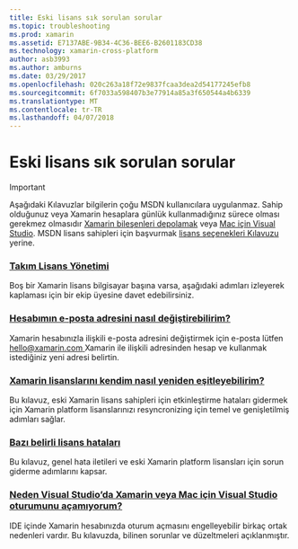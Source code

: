 ```yaml
---
title: Eski lisans sık sorulan sorular
ms.topic: troubleshooting
ms.prod: xamarin
ms.assetid: E7137ABE-9B34-4C36-BEE6-B2601183CD38
ms.technology: xamarin-cross-platform
author: asb3993
ms.author: amburns
ms.date: 03/29/2017
ms.openlocfilehash: 020c263a18f72e9837fcaa3dea2d54177245efb8
ms.sourcegitcommit: 6f7033a598407b3e77914a85a3f650544a4b6339
ms.translationtype: MT
ms.contentlocale: tr-TR
ms.lasthandoff: 04/07/2018
---
```

# <a name="legacy-license-frequently-asked-questions"></a>Eski lisans sık sorulan sorular

> [!IMPORTANT]
> Aşağıdaki Kılavuzlar bilgilerin çoğu MSDN kullanıcılara uygulanmaz. Sahip olduğunuz veya Xamarin hesaplara günlük kullanmadığınız sürece olması gerekmez olmasıdır [Xamarin bileşenleri depolamak](https://components.xamarin.com/) veya [Mac için Visual Studio](~/cross-platform/get-started/requirements.md). MSDN lisans sahipleri için başvurmak [lisans seçenekleri Kılavuzu](~/cross-platform/get-started/requirements.md) yerine.


### <a name="team-license-managementteam-managementmd"></a>[Takım Lisans Yönetimi](team-management.md)
Boş bir Xamarin lisans bilgisayar başına varsa, aşağıdaki adımları izleyerek kaplaması için bir ekip üyesine davet edebilirsiniz.

### <a name="how-do-i-change-my-accounts-email-addresschange-emailmd"></a>[Hesabımın e-posta adresini nasıl değiştirebilirim?](change-email.md)
Xamarin hesabınızla ilişkili e-posta adresini değiştirmek için e-posta lütfen [ hello@xamarin.com ](mailto:hello@xamarin.com) Xamarin ile ilişkili adresinden hesap ve kullanmak istediğiniz yeni adresi belirtin. 

### <a name="how-do-i-manually-resynchronize-xamarin-licensesresync-licensesmd"></a>[Xamarin lisanslarını kendim nasıl yeniden eşitleyebilirim?](resync-licenses.md)
Bu kılavuz, eski Xamarin lisans sahipleri için etkinleştirme hataları gidermek için Xamarin platform lisanslarınızı resyncronizing için temel ve genişletilmiş adımları sağlar.

### <a name="some-specific-licensing-errorslicensing-errorsmd"></a>[Bazı belirli lisans hataları](licensing-errors.md)
Bu kılavuz, genel hata iletileri ve eski Xamarin platform lisansları için sorun giderme adımlarını kapsar.

### <a name="why-cant-i-log-into-xamarin-in-visual-studio-or-visual-studio-for-maclogin-troubleshootingmd"></a>[Neden Visual Studio’da Xamarin veya Mac için Visual Studio oturumunu açamıyorum?](login-troubleshooting.md)
IDE içinde Xamarin hesabınızda oturum açmasını engelleyebilir birkaç ortak nedenleri vardır. Bu kılavuzda, bilinen sorunlar ve düzeltmeleri açıklanmıştır.
